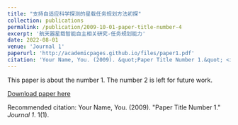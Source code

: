 ```yaml
---
title: "支持自适应科学探测的星载任务规划方法初探"
collection: publications
permalink: /publication/2009-10-01-paper-title-number-4
excerpt: '航天器星载智能自主相关研究-任务规划能力'
date: 2022-08-01
venue: 'Journal 1'
paperurl: 'http://academicpages.github.io/files/paper1.pdf'
citation: 'Your Name, You. (2009). &quot;Paper Title Number 1.&quot; <i>Journal 1</i>. 1(1).'
---
```

This paper is about the number 1. The number 2 is left for future work.

[Download paper here](http://academicpages.github.io/files/paper1.pdf)

Recommended citation: Your Name, You. (2009). "Paper Title Number 1." <i>Journal 1</i>. 1(1).